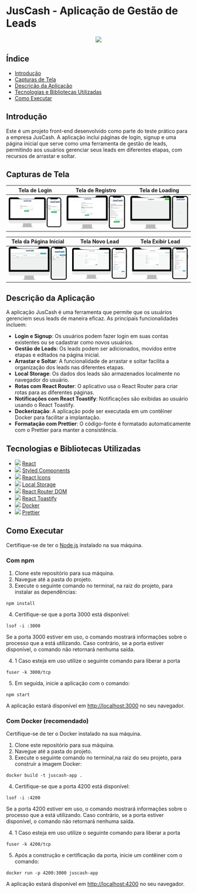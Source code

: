 # JusCash - Aplicação de Gestão de Leads
<p align="center">
  <img src="https://www.juscash.com.br/wp-content/themes/s3/assets/img/logo-white.svg" width="300">
</p>

## Índice

- [Introdução](#introdução)
- [Capturas de Tela](#capturas-de-tela)
- [Descrição da Aplicação](#descrição-da-aplicação)
- [Tecnologias e Bibliotecas Utilizadas](#tecnologias-e-bibliotecas-utilizadas)
- [Como Executar](#como-executar)


## Introdução <a name="introdução"></a>

Este é um projeto front-end desenvolvido como parte do teste prático para a empresa JusCash. A aplicação inclui páginas de login, signup e uma página inicial que serve como uma ferramenta de gestão de leads, permitindo aos usuários gerenciar seus leads em diferentes etapas, com recursos de arrastar e soltar.

## Capturas de Tela <a name="capturas-de-tela"></a>
| Tela de Login                    | Tela de Registro                  | Tela de Loading                   |
|----------------------------------|-----------------------------------|-----------------------------------|
| ![Tela de Login](./public/readme_images/signin.png) | ![Tela de Registro](./public/readme_images/signup.png) | ![Tela de Loading](./public/readme_images/loading.png) |

| Tela da Página Inicial            | Tela Novo Lead                   | Tela Exibir Lead                  |
|-----------------------------------|-----------------------------------|-----------------------------------|
| ![Tela da Página Inicial](./public/readme_images/home.png) | ![Tela Novo Lead](./public/readme_images/modal.png) | ![Tela Exibir Lead](./public/readme_images/edit_modal.png) |
## Descrição da Aplicação <a name="descrição-da-aplicação"></a>

A aplicação JusCash é uma ferramenta que permite que os usuários gerenciem seus leads de maneira eficaz. As principais funcionalidades incluem:

- **Login e Signup**: Os usuários podem fazer login em suas contas existentes ou se cadastrar como novos usuários.
- **Gestão de Leads**: Os leads podem ser adicionados, movidos entre etapas e editados na página inicial.
- **Arrastar e Soltar**: A funcionalidade de arrastar e soltar facilita a organização dos leads nas diferentes etapas.
- **Local Storage**: Os dados dos leads são armazenados localmente no navegador do usuário.
- **Rotas com React Router**: O aplicativo usa o React Router para criar rotas para as diferentes páginas.
- **Notificações com React Toastify**: Notificações são exibidas ao usuário usando o React Toastify.
- **Dockerização**: A aplicação pode ser executada em um contêiner Docker para facilitar a implantação.
- **Formatação com Prettier**: O código-fonte é formatado automaticamente com o Prettier para manter a consistência.

## Tecnologias e Bibliotecas Utilizadas <a name="tecnologias-e-bibliotecas-utilizadas"></a>

- <img src="https://reactjs.org/favicon.ico" width="16"> [React](https://reactjs.org/)
- <img src="https://avatars.githubusercontent.com/u/20658825?s=200&v=4" width="16"> [Styled Components](https://styled-components.com/)
- <img src="https://react-icons.github.io/react-icons/favicon.ico" width="16"> [React Icons](https://react-icons.github.io/react-icons/)
- <img src="https://repository-images.githubusercontent.com/9108007/d7f26380-443a-11ea-9b05-4f2c6aa556bf" width="16"> [Local Storage](https://developer.mozilla.org/en-US/docs/Web/API/Window/localStorage)
- <img src="https://static-00.iconduck.com/assets.00/react-router-icon-2048x1116-jfeevj0l.png" width="16"> [React Router DOM](https://reactrouter.com/web/guides/quick-start)
- <img src="https://fkhadra.github.io/react-toastify/img/favicon.ico" width="16"> [React Toastify](https://fkhadra.github.io/react-toastify/)
- <img src="https://www.docker.com/favicon.ico" width="16"> [Docker](https://www.docker.com/)
- <img src="https://prettier.io/icon.png" width="16"> [Prettier](https://prettier.io/)

## Como Executar <a name="como-executar"></a>

Certifique-se de ter o [Node.js](https://nodejs.org/) instalado na sua máquina.

### Com npm

1. Clone este repositório para sua máquina.
2. Navegue até a pasta do projeto.
3. Execute o seguinte comando no terminal, na raiz do projeto, para instalar as dependências:

```
npm install
```

4. Certifique-se que a porta 3000 está disponível:

```
lsof -i :3000
```

Se a porta 3000 estiver em uso, o comando mostrará informações sobre o processo que a está utilizando. Caso contrário, se a porta estiver disponível, o comando não retornará nenhuma saída.

4. 1 Caso esteja em uso utilize o seguinte comando para liberar a porta

```
fuser -k 3000/tcp
```

5. Em seguida, inicie a aplicação com o comando:

```
npm start
```

A aplicação estará disponível em [http://localhost:3000](http://localhost:3000) no seu navegador.

### Com Docker (recomendado)

Certifique-se de ter o Docker instalado na sua máquina.

1. Clone este repositório para sua máquina.
2. Navegue até a pasta do projeto.
3. Execute o seguinte comando no terminal,na raiz do seu projeto, para construir a imagem Docker:

```
docker build -t juscash-app .
```

4. Certifique-se que a porta 4200 está disponível:

```
lsof -i :4200
```

Se a porta 4200 estiver em uso, o comando mostrará informações sobre o processo que a está utilizando. Caso contrário, se a porta estiver disponível, o comando não retornará nenhuma saída.

4. 1 Caso esteja em uso utilize o seguinte comando para liberar a porta

```
fuser -k 4200/tcp
```

5. Após a construção e certificação da porta, inicie um contêiner com o comando:

```
docker run -p 4200:3000 juscash-app
```

A aplicação estará disponível em [http://localhost:4200](http://localhost:4200) no seu navegador.
